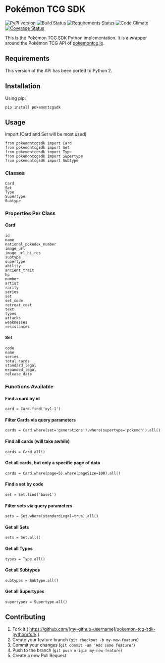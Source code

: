 # Pokémon TCG SDK

[![PyPI version](https://badge.fury.io/py/pokemontcgsdk.svg)](https://badge.fury.io/py/pokemontcgsdk)
[![Build Status](https://travis-ci.org/PokemonTCG/pokemon-tcg-sdk-python.svg?branch=master)](https://travis-ci.org/PokemonTCG/pokemon-tcg-sdk-python)
[![Requirements Status](https://requires.io/github/PokemonTCG/pokemon-tcg-sdk-python/requirements.svg?branch=master)](https://requires.io/github/PokemonTCG/pokemon-tcg-sdk-python/requirements/?branch=master)
[![Code Climate](https://codeclimate.com/github/PokemonTCG/pokemon-tcg-sdk-python/badges/gpa.svg)](https://codeclimate.com/github/PokemonTCG/pokemon-tcg-sdk-python)
[![Coverage Status](https://coveralls.io/repos/github/PokemonTCG/pokemon-tcg-sdk-python/badge.svg?branch=master)](https://coveralls.io/github/PokemonTCG/pokemon-tcg-sdk-python?branch=master)

This is the Pokémon TCG SDK Python implementation. It is a wrapper around the Pokémon TCG API of [pokemontcg.io](http://pokemontcg.io/).

## Requirements
This version of the API has been ported to Python 2.

## Installation

Using pip:

    pip install pokemontcgsdk

## Usage

Import (Card and Set will be most used)

    from pokemontcgsdk import Card
    from pokemontcgsdk import Set
    from pokemontcgsdk import Type
    from pokemontcgsdk import Supertype
    from pokemontcgsdk import Subtype

### Classes

    Card
    Set
    Type
    Supertype
    Subtype

### Properties Per Class

#### Card

    id
    name
    national_pokedex_number
    image_url
    image_url_hi_res
    subtype
    supertype
    ability
    ancient_trait
    hp
    number
    artist
    rarity
    series
    set
    set_code
    retreat_cost
    text
    types
    attacks
    weaknesses
    resistances

#### Set

    code
    name
    series
    total_cards
    standard_legal
    expanded_legal
    release_date

### Functions Available

#### Find a card by id

    card = Card.find('xy1-1')

#### Filter Cards via query parameters

    cards = Card.where(set='generations').where(supertype='pokemon').all()
    
#### Find all cards (will take awhile)

    cards = Card.all()
    
#### Get all cards, but only a specific page of data

    cards = Card.where(page=5).where(pageSize=100).all()
    
#### Find a set by code

    set = Set.find('base1')
    
#### Filter sets via query parameters

    sets = Set.where(standardLegal=true).all()
    
#### Get all Sets

    sets = Set.all()
    
#### Get all Types

    types = Type.all()

#### Get all Subtypes

    subtypes = Subtype.all()

#### Get all Supertypes

    supertypes = Supertype.all()

## Contributing

1. Fork it ( https://github.com/[my-github-username]/pokemon-tcg-sdk-python/fork )
2. Create your feature branch (`git checkout -b my-new-feature`)
3. Commit your changes (`git commit -am 'Add some feature'`)
4. Push to the branch (`git push origin my-new-feature`)
5. Create a new Pull Request
